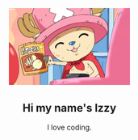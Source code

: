 <p align="center"><img width="240" src="chopper_winkt.gif" /></p>
<h2 align="center" >Hi my name's Izzy</h2>
<p align="center">I love coding.</p>
<!--
**izzyyhh/izzyyhh** is a ✨ _special_ ✨ repository because its `README.md` (this file) appears on your GitHub profile.

Here are some ideas to get you started:

- 🔭 I’m currently working on ...
- 🌱 I’m currently learning ...
- 👯 I’m looking to collaborate on ...
- 🤔 I’m looking for help with ...
- 💬 Ask me about ...
- 📫 How to reach me: ...
- 😄 Pronouns: ...
- ⚡ Fun fact: ...
-->
